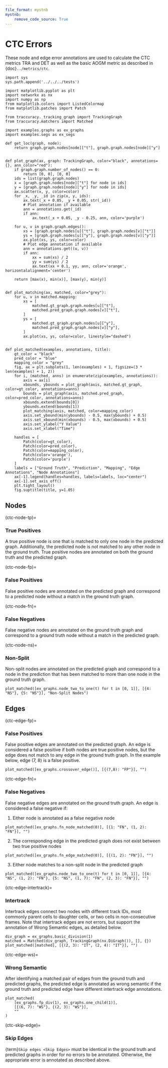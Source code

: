```yaml
---
file_format: mystnb
mystnb:
    remove_code_source: True
---
```

# CTC Errors

These node and edge error annotations are used to calculate the CTC metrics TRA and DET as well as the basic AOGM metric as described in {doc}`../metrics/ctc`.

```{code-cell} ipython3
import sys
sys.path.append('../../../tests')

import matplotlib.pyplot as plt
import networkx as nx
import numpy as np
from matplotlib.colors import ListedColormap
from matplotlib.patches import Patch

from traccuracy._tracking_graph import TrackingGraph
from traccuracy.matchers import Matched

import examples.graphs as ex_graphs
import examples.segs as ex_segs

def get_loc(graph, node):
    return graph.graph.nodes[node]["t"], graph.graph.nodes[node]["y"]


def plot_graph(ax, graph: TrackingGraph, color="black", annotations={}, ann_color="red"):
    if graph.graph.number_of_nodes() == 0:
        return [0, 0], [0, 0]
    ids = list(graph.graph.nodes)
    x = [graph.graph.nodes[node]["t"] for node in ids]
    y = [graph.graph.nodes[node]["y"] for node in ids]
    ax.scatter(x, y, color=color)
    for _x, _y, _id in zip(x, y, ids):
        ax.text(_x + 0.05, _y + 0.05, str(_id))
        # Plot annotation if available
        ann = annotations.get(_id)
        if ann:
            ax.text(_x + 0.05, _y - 0.25, ann, color='purple')

    for u, v in graph.graph.edges():
        xs = [graph.graph.nodes[u]["t"], graph.graph.nodes[v]["t"]]
        ys = [graph.graph.nodes[u]["y"], graph.graph.nodes[v]["y"]]
        ax.plot(xs, ys, color=color)
        # Plot edge annotation if available
        ann = annotations.get((u, v))
        if ann:
            xx = sum(xs) / 2
            yy = sum(ys) / 2
            ax.text(xx + 0.1, yy, ann, color='orange', horizontalalignment='center')

    return [max(x), min(x)], [max(y), min(y)]


def plot_matching(ax, matched, color="grey"):
    for u, v in matched.mapping:
        xs = [
            matched.gt_graph.graph.nodes[u]["t"],
            matched.pred_graph.graph.nodes[v]["t"],
        ]
        ys = [
            matched.gt_graph.graph.nodes[u]["y"],
            matched.pred_graph.graph.nodes[v]["y"],
        ]
        ax.plot(xs, ys, color=color, linestyle="dashed")


def plot_matched(examples, annotations, title):
    gt_color = "black"
    pred_color = "blue"
    mapping_color = "grey"
    fig, ax = plt.subplots(1, len(examples) + 1, figsize=(3 * len(examples) + 1, 2))
    for i, (matched, anns) in enumerate(zip(examples, annotations)):
        axis = ax[i]
        xbounds, ybounds = plot_graph(axis, matched.gt_graph, color=gt_color, annotations=anns)
        bounds = plot_graph(axis, matched.pred_graph, color=pred_color, annotations=anns)
        xbounds.extend(bounds[0])
        ybounds.extend(bounds[1])
        plot_matching(axis, matched, color=mapping_color)
        axis.set_ybound(min(ybounds) - 0.5, max(ybounds) + 0.5)
        axis.set_xbound(min(xbounds) - 0.5, max(xbounds) + 0.5)
        axis.set_ylabel("Y Value")
        axis.set_xlabel("Time")

    handles = [
        Patch(color=gt_color),
        Patch(color=pred_color),
        Patch(color=mapping_color),
        Patch(color='orange'),
        Patch(color='purple')
    ]
    labels = ["Ground Truth", "Prediction", "Mapping", "Edge Annotations", "Node Annotations"]
    ax[-1].legend(handles=handles, labels=labels, loc="center")
    ax[-1].set_axis_off()
    plt.tight_layout()
    fig.suptitle(title, y=1.05)
```

## Nodes

(ctc-node-tp)=
### True Positives

A true positive node is one that is matched to only one node in the predicted graph. Additionally, the predicted node is not matched to any other node in the ground truth. True positive nodes are annotated on both the ground truth and the predicted graph.

(ctc-node-fp)=
### False Positives

False positive nodes are annotated on the predicted graph and correspond to a predicted node without a match in the ground truth graph.

(ctc-node-fn)=
### False Negatives

False negative nodes are annotated on the ground truth graph and correspond to a ground truth node without a match in the predicted graph.

(ctc-node-ns)=
### Non-Split

Non-split nodes are annotated on the predicted graph and correspond to a node in the prediction that has been matched to more than one node in the ground truth graph.

```{code-cell} ipython3
plot_matched([ex_graphs.node_two_to_one(t) for t in [0, 1]], [{4: "NS"}, {5: "NS"}], "Non-Split Nodes")

```

## Edges

(ctc-edge-fp)=
### False Positives

False positive edges are annotated on the predicted graph. An edge is considered a false positive if both nodes are true positive nodes, but the edge does not match to any edge in the ground truth graph. In the example below, edge (7, 8) is a false positive.

```{code-cell} ipython3
plot_matched([ex_graphs.crossover_edge()], [{(7,8): "FP"}], "")
```

(ctc-edge-fn)=
### False Negatives

False negative edges are annotated on the ground truth graph. An edge is considered a false negative if:

1. Either node is annotated as a false negative node

```{code-cell} ipython3
plot_matched([ex_graphs.fn_node_matched(0)], [{1: "FN", (1, 2): "FN"}], "")
```

2. The corresponding edge in the predicted graph does not exist between two true positive nodes

```{code-cell} ipython3
plot_matched([ex_graphs.fn_edge_matched(0)], [{(1, 2): "FN"}], "")
```

3. Either node matches to a non-split node in the predicted graph

```{code-cell} ipython3
plot_matched([ex_graphs.node_two_to_one(t) for t in [0, 1]], [{4: "NS", (1, 2): "FN"}, {5: "NS", (1, 7): "FN", (2, 3): "FN"}], "")
```

(ctc-edge-intertrack)=
### Intertrack

Intertrack edges connect two nodes with different track IDs, most commonly parent cells to daughter cells, or two cells in non-consecutive frames. Note that intertrack edges are not errors, but support the annotation of Wrong Semantic edges, as detailed below.

```{code-cell} ipython3
div_graph = ex_graphs.basic_division(1)
matched = Matched(div_graph, TrackingGraph(nx.DiGraph()), [], {})
plot_matched([matched], [{(2, 3): "IT", (2, 4): "IT"}], "")

```

(ctc-edge-ws)=
### Wrong Semantic

After identifying a matched pair of edges from the ground truth and predicted graphs, the predicted edge is annotated as wrong semantic if the ground truth and predicted edge have different intertrack edge annotations.

```{code-cell} ipython3
plot_matched(
    [ex_graphs.fp_div(1), ex_graphs.one_child(1)],
    [{(6, 7): "WS"}, {(2, 3): "WS"}],
    ""
)
```

(ctc-skip-edge)=
### Skip Edges

{term}`Skip edges <Skip Edges>` must be identical in the ground truth and predicted graphs in order for no errors to be annotated. Otherwise, the appropriate error is annotated as described above.